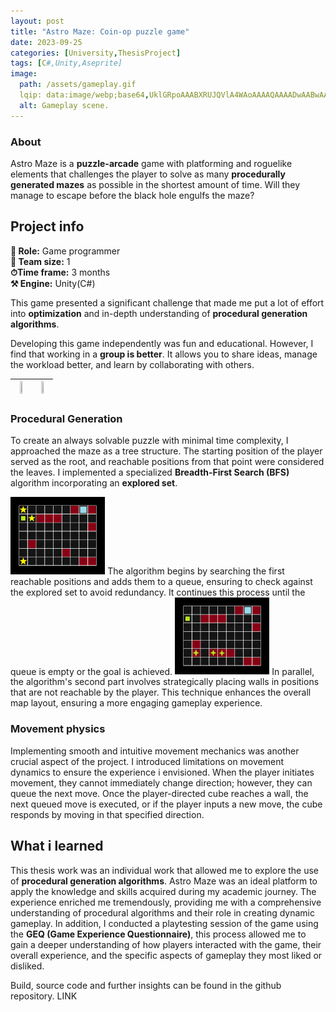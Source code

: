 ```yaml
---
layout: post
title: "Astro Maze: Coin-op puzzle game"
date: 2023-09-25
categories: [University,ThesisProject]
tags: [C#,Unity,Aseprite]
image:
  path: /assets/gameplay.gif
  lqip: data:image/webp;base64,UklGRpoAAABXRUJQVlA4WAoAAAAQAAAADwAABwAAQUxQSDIAAAARL0AmbZurmr57yyIiqE8oiG0bejIYEQTgqiDA9vqnsUSI6H+oAERp2HZ65qP/VIAWAFZQOCBCAAAA8AEAnQEqEAAIAAVAfCWkAALp8sF8rgRgAP7o9FDvMCkMde9PK7euH5M1m6VWoDXf2FkP3BqV0ZYbO6NA/VFIAAAA
  alt: Gameplay scene.
---
```


### About
Astro Maze is a **puzzle-arcade** game with platforming and roguelike elements that challenges the player to solve as many **procedurally generated mazes** as possible in the shortest amount of time. Will they manage to escape before the black hole engulfs the maze?  

## Project info
**👤 Role:**  Game programmer  
**👥 Team size:**  1  
**⏱︎Time frame:**  3 months  
**⚒︎ Engine:**  Unity(C#)

This game presented a significant challenge that made me put a lot of effort into **optimization** and in-depth understanding of **procedural generation algorithms**.

Developing this game independently was fun and educational. However, I find that working in a **group is better**. It allows you to share ideas, manage the workload better, and learn by collaborating with others.

|<img src="/assets/gameplay.gif" width="30%" height="30%">|<img src="/assets/eventFog.gif" width="30%" height="30%">|
|:-:|:-:|

### Procedural Generation
To create an always solvable puzzle with minimal time complexity, I approached the maze as a tree structure. The starting position of the player served as the root, and reachable positions from that point were considered the leaves. I implemented a specialized **Breadth-First Search (BFS)** algorithm incorporating an **explored set**.

<img src="/assets/maze2.png" width="30%" height="30%">
The algorithm begins by searching the first reachable positions and adds them to a queue, ensuring to check against the explored set to avoid redundancy. It continues this process until the queue is empty or the goal is achieved.

<img src="/assets/maze3.png" width="30%" height="30%">
In parallel, the algorithm's second part involves strategically placing walls in positions that are not reachable by the player. This technique enhances the overall map layout, ensuring a more engaging gameplay experience.


### Movement physics
Implementing smooth and intuitive movement mechanics was another crucial aspect of the project. I introduced limitations on movement dynamics to ensure the experience i envisioned. When the player initiates movement, they cannot immediately change direction; however, they can queue the next move. Once the player-directed cube reaches a wall, the next queued move is executed, or if the player inputs a new move, the cube responds by moving in that specified direction. 

## What i learned
This thesis work was an individual work that allowed me to explore the use of **procedural generation algorithms**. Astro Maze was an ideal platform to apply the knowledge and skills acquired during my academic journey. The experience enriched me tremendously, providing me with a comprehensive understanding of procedural algorithms and their role in creating dynamic gameplay. In addition, I conducted a playtesting session of the game using the **GEQ (Game Experience Questionnaire)**, this process allowed me to gain a deeper understanding of how players interacted with the game, their overall experience, and the specific aspects of gameplay they most liked or disliked.

Build, source code and further insights can be found in the github repository.
LINK
